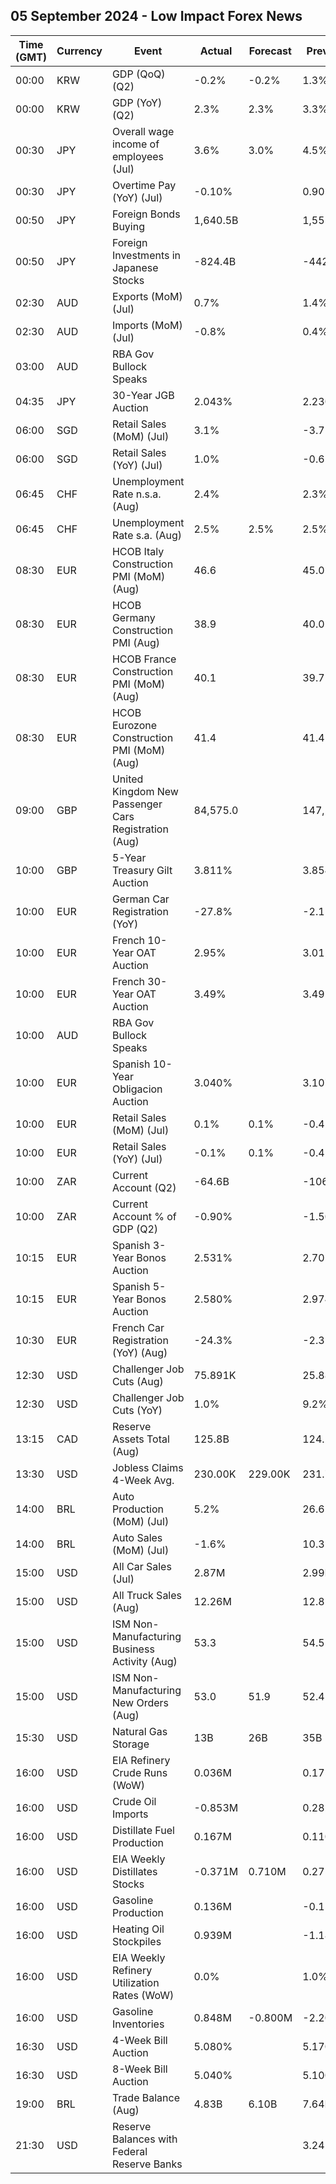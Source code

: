 ## 05 September 2024 - Low Impact Forex News

| Time (GMT) | Currency | Event | Actual | Forecast | Previous |
|------|----------|-------|--------|----------|----------|
| 00:00 | KRW | GDP (QoQ) (Q2) | -0.2% | -0.2% | 1.3% |
| 00:00 | KRW | GDP (YoY) (Q2) | 2.3% | 2.3% | 3.3% |
| 00:30 | JPY | Overall wage income of employees (Jul) | 3.6% | 3.0% | 4.5% |
| 00:30 | JPY | Overtime Pay (YoY) (Jul) | -0.10% |  | 0.90% |
| 00:50 | JPY | Foreign Bonds Buying | 1,640.5B |  | 1,555.5B |
| 00:50 | JPY | Foreign Investments in Japanese Stocks | -824.4B |  | -442.6B |
| 02:30 | AUD | Exports (MoM) (Jul) | 0.7% |  | 1.4% |
| 02:30 | AUD | Imports (MoM) (Jul) | -0.8% |  | 0.4% |
| 03:00 | AUD | RBA Gov Bullock Speaks |  |  |  |
| 04:35 | JPY | 30-Year JGB Auction | 2.043% |  | 2.230% |
| 06:00 | SGD | Retail Sales (MoM) (Jul) | 3.1% |  | -3.7% |
| 06:00 | SGD | Retail Sales (YoY) (Jul) | 1.0% |  | -0.6% |
| 06:45 | CHF | Unemployment Rate n.s.a. (Aug) | 2.4% |  | 2.3% |
| 06:45 | CHF | Unemployment Rate s.a. (Aug) | 2.5% | 2.5% | 2.5% |
| 08:30 | EUR | HCOB Italy Construction PMI (MoM) (Aug) | 46.6 |  | 45.0 |
| 08:30 | EUR | HCOB Germany Construction PMI (Aug) | 38.9 |  | 40.0 |
| 08:30 | EUR | HCOB France Construction PMI (MoM) (Aug) | 40.1 |  | 39.7 |
| 08:30 | EUR | HCOB Eurozone Construction PMI (MoM) (Aug) | 41.4 |  | 41.4 |
| 09:00 | GBP | United Kingdom New Passenger Cars Registration (Aug) | 84,575.0 |  | 147,517.0 |
| 10:00 | GBP | 5-Year Treasury Gilt Auction | 3.811% |  | 3.854% |
| 10:00 | EUR | German Car Registration (YoY) | -27.8% |  | -2.1% |
| 10:00 | EUR | French 10-Year OAT Auction | 2.95% |  | 3.01% |
| 10:00 | EUR | French 30-Year OAT Auction | 3.49% |  | 3.49% |
| 10:00 | AUD | RBA Gov Bullock Speaks |  |  |  |
| 10:00 | EUR | Spanish 10-Year Obligacion Auction | 3.040% |  | 3.107% |
| 10:00 | EUR | Retail Sales (MoM) (Jul) | 0.1% | 0.1% | -0.4% |
| 10:00 | EUR | Retail Sales (YoY) (Jul) | -0.1% | 0.1% | -0.4% |
| 10:00 | ZAR | Current Account (Q2) | -64.6B |  | -106.9B |
| 10:00 | ZAR | Current Account % of GDP (Q2) | -0.90% |  | -1.50% |
| 10:15 | EUR | Spanish 3-Year Bonos Auction | 2.531% |  | 2.701% |
| 10:15 | EUR | Spanish 5-Year Bonos Auction | 2.580% |  | 2.974% |
| 10:30 | EUR | French Car Registration (YoY) (Aug) | -24.3% |  | -2.3% |
| 12:30 | USD | Challenger Job Cuts (Aug) | 75.891K |  | 25.885K |
| 12:30 | USD | Challenger Job Cuts (YoY) | 1.0% |  | 9.2% |
| 13:15 | CAD | Reserve Assets Total (Aug) | 125.8B |  | 124.2B |
| 13:30 | USD | Jobless Claims 4-Week Avg. | 230.00K | 229.00K | 231.75K |
| 14:00 | BRL | Auto Production (MoM) (Jul) | 5.2% |  | 26.6% |
| 14:00 | BRL | Auto Sales (MoM) (Jul) | -1.6% |  | 10.3% |
| 15:00 | USD | All Car Sales (Jul) | 2.87M |  | 2.99M |
| 15:00 | USD | All Truck Sales (Aug) | 12.26M |  | 12.85M |
| 15:00 | USD | ISM Non-Manufacturing Business Activity (Aug) | 53.3 |  | 54.5 |
| 15:00 | USD | ISM Non-Manufacturing New Orders (Aug) | 53.0 | 51.9 | 52.4 |
| 15:30 | USD | Natural Gas Storage | 13B | 26B | 35B |
| 16:00 | USD | EIA Refinery Crude Runs (WoW) | 0.036M |  | 0.175M |
| 16:00 | USD | Crude Oil Imports | -0.853M |  | 0.282M |
| 16:00 | USD | Distillate Fuel Production | 0.167M |  | 0.110M |
| 16:00 | USD | EIA Weekly Distillates Stocks | -0.371M | 0.710M | 0.275M |
| 16:00 | USD | Gasoline Production | 0.136M |  | -0.156M |
| 16:00 | USD | Heating Oil Stockpiles | 0.939M |  | -1.189M |
| 16:00 | USD | EIA Weekly Refinery Utilization Rates (WoW) | 0.0% |  | 1.0% |
| 16:00 | USD | Gasoline Inventories | 0.848M | -0.800M | -2.203M |
| 16:30 | USD | 4-Week Bill Auction | 5.080% |  | 5.170% |
| 16:30 | USD | 8-Week Bill Auction | 5.040% |  | 5.100% |
| 19:00 | BRL | Trade Balance (Aug) | 4.83B | 6.10B | 7.64B |
| 21:30 | USD | Reserve Balances with Federal Reserve Banks |  |  | 3.245T |
